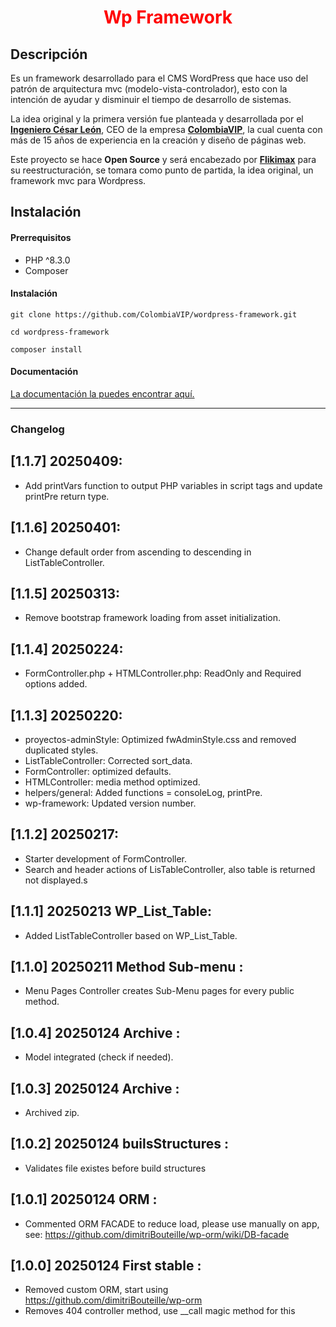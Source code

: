 <h1 align="center" style="color: red !important;">Wp Framework</h1>

## Descripción

<p>Es un framework desarrollado para el CMS WordPress que hace uso del patrón de arquitectura mvc (modelo-vista-controlador), esto con la intención de ayudar y disminuir el tiempo de desarrollo de sistemas.

La idea original y la primera versión fue planteada y desarrollada por el <strong><a href="https://www.linkedin.com/in/ingenieroleon">Ingeniero César León</a></strong>, CEO de la empresa <strong><a href="https://colombiavip.com">ColombiaVIP</a></strong>, la cual cuenta con más de 15 años de experiencia en la creación y diseño de páginas web.

Este proyecto se hace <strong>Open Source</strong> y será encabezado por <strong><a href="https://flikimax.com">Flikimax</a></strong> para su reestructuración, se tomara como punto de partida, la idea original, un framework mvc para Wordpress.</p>

## Instalación

#### Prerrequisitos

- PHP ^8.3.0
- Composer

#### Instalación

```
git clone https://github.com/ColombiaVIP/wordpress-framework.git
```

```
cd wordpress-framework
```

```
composer install
```

#### Documentación

[La documentación la puedes encontrar aquí.](https://docs.wordpress-framework.com/docs)

---
### Changelog

## [1.1.7] 20250409:
* Add printVars function to output PHP variables in script tags and update printPre return type.

## [1.1.6] 20250401:
* Change default order from ascending to descending in ListTableController.

## [1.1.5] 20250313:
* Remove bootstrap framework loading from asset initialization.

## [1.1.4] 20250224:
* FormController.php + HTMLController.php: ReadOnly and Required options added.


## [1.1.3] 20250220:
* proyectos-adminStyle: Optimized fwAdminStyle.css and removed duplicated styles.
* ListTableController: Corrected sort_data.
* FormController: optimized defaults.
* HTMLController: media method optimized.
* helpers/general: Added functions = consoleLog, printPre.
* wp-framework: Updated version number.

## [1.1.2] 20250217:
* Starter development of FormController.
* Search and header actions of LisTableController, also table is returned not displayed.s

## [1.1.1] 20250213 WP_List_Table:
* Added ListTableController based on WP_List_Table.

## [1.1.0] 20250211 Method Sub-menu :
* Menu Pages Controller creates Sub-Menu pages for every public method.

## [1.0.4] 20250124 Archive :
* Model integrated (check if needed).

## [1.0.3] 20250124 Archive :
* Archived zip.

## [1.0.2] 20250124 builsStructures :
* Validates file existes before build structures

## [1.0.1] 20250124 ORM :
* Commented ORM FACADE to reduce load, please use manually on app, see: https://github.com/dimitriBouteille/wp-orm/wiki/DB-facade

## [1.0.0] 20250124 First stable :
* Removed custom ORM, start using https://github.com/dimitriBouteille/wp-orm
* Removes 404 controller method, use __call magic method for this
